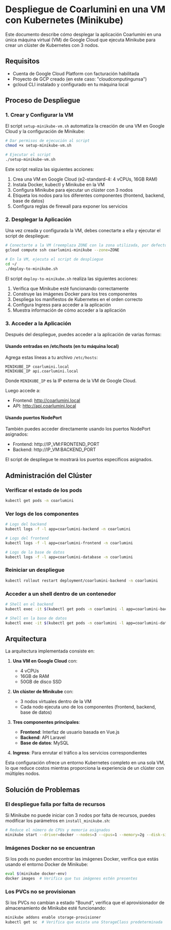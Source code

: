 # Despliegue de Coarlumini en una VM con Kubernetes (Minikube)

Este documento describe cómo desplegar la aplicación Coarlumini en una única máquina virtual (VM) de Google Cloud que ejecuta Minikube para crear un clúster de Kubernetes con 3 nodos.

## Requisitos

- Cuenta de Google Cloud Platform con facturación habilitada
- Proyecto de GCP creado (en este caso: "cloudcomputingunsa")
- gcloud CLI instalado y configurado en tu máquina local

## Proceso de Despliegue

### 1. Crear y Configurar la VM

El script `setup-minikube-vm.sh` automatiza la creación de una VM en Google Cloud y la configuración de Minikube:

```bash
# Dar permisos de ejecución al script
chmod +x setup-minikube-vm.sh

# Ejecutar el script
./setup-minikube-vm.sh
```

Este script realiza las siguientes acciones:
1. Crea una VM en Google Cloud (e2-standard-4: 4 vCPUs, 16GB RAM)
2. Instala Docker, kubectl y Minikube en la VM
3. Configura Minikube para ejecutar un clúster con 3 nodos
4. Etiqueta los nodos para los diferentes componentes (frontend, backend, base de datos)
5. Configura reglas de firewall para exponer los servicios

### 2. Desplegar la Aplicación

Una vez creada y configurada la VM, debes conectarte a ella y ejecutar el script de despliegue:

```bash
# Conectarte a la VM (reemplaza ZONE con la zona utilizada, por defecto us-central1-b)
gcloud compute ssh coarlumini-minikube --zone=ZONE

# En la VM, ejecuta el script de despliegue
cd ~/
./deploy-to-minikube.sh
```

El script `deploy-to-minikube.sh` realiza las siguientes acciones:
1. Verifica que Minikube esté funcionando correctamente
2. Construye las imágenes Docker para los tres componentes
3. Despliega los manifiestos de Kubernetes en el orden correcto
4. Configura Ingress para acceder a la aplicación
5. Muestra información de cómo acceder a la aplicación

### 3. Acceder a la Aplicación

Después del despliegue, puedes acceder a la aplicación de varias formas:

#### Usando entradas en /etc/hosts (en tu máquina local)

Agrega estas líneas a tu archivo `/etc/hosts`:

```
MINIKUBE_IP coarlumini.local
MINIKUBE_IP api.coarlumini.local
```

Donde `MINIKUBE_IP` es la IP externa de la VM de Google Cloud.

Luego accede a:
- Frontend: http://coarlumini.local
- API: http://api.coarlumini.local

#### Usando puertos NodePort

También puedes acceder directamente usando los puertos NodePort asignados:
- Frontend: http://IP_VM:FRONTEND_PORT
- Backend: http://IP_VM:BACKEND_PORT

El script de despliegue te mostrará los puertos específicos asignados.

## Administración del Clúster

### Verificar el estado de los pods

```bash
kubectl get pods -n coarlumini
```

### Ver logs de los componentes

```bash
# Logs del backend
kubectl logs -f -l app=coarlumini-backend -n coarlumini

# Logs del frontend
kubectl logs -f -l app=coarlumini-frontend -n coarlumini

# Logs de la base de datos
kubectl logs -f -l app=coarlumini-database -n coarlumini
```

### Reiniciar un despliegue

```bash
kubectl rollout restart deployment/coarlumini-backend -n coarlumini
```

### Acceder a un shell dentro de un contenedor

```bash
# Shell en el backend
kubectl exec -it $(kubectl get pods -n coarlumini -l app=coarlumini-backend -o jsonpath="{.items[0].metadata.name}") -n coarlumini -- /bin/bash

# Shell en la base de datos
kubectl exec -it $(kubectl get pods -n coarlumini -l app=coarlumini-database -o jsonpath="{.items[0].metadata.name}") -n coarlumini -- /bin/bash
```

## Arquitectura

La arquitectura implementada consiste en:

1. **Una VM en Google Cloud** con:
   - 4 vCPUs
   - 16GB de RAM
   - 50GB de disco SSD

2. **Un clúster de Minikube** con:
   - 3 nodos virtuales dentro de la VM
   - Cada nodo ejecuta uno de los componentes (frontend, backend, base de datos)

3. **Tres componentes principales**:
   - **Frontend**: Interfaz de usuario basada en Vue.js
   - **Backend**: API Laravel
   - **Base de datos**: MySQL

4. **Ingress**: Para enrutar el tráfico a los servicios correspondientes

Esta configuración ofrece un entorno Kubernetes completo en una sola VM, lo que reduce costos mientras proporciona la experiencia de un clúster con múltiples nodos.

## Solución de Problemas

### El despliegue falla por falta de recursos

Si Minikube no puede iniciar con 3 nodos por falta de recursos, puedes modificar los parámetros en `install_minikube.sh`:

```bash
# Reduce el número de CPUs y memoria asignados
minikube start --driver=docker --nodes=3 --cpus=1 --memory=2g --disk-size=10g
```

### Imágenes Docker no se encuentran

Si los pods no pueden encontrar las imágenes Docker, verifica que estás usando el entorno Docker de Minikube:

```bash
eval $(minikube docker-env)
docker images  # Verifica que tus imágenes estén presentes
```

### Los PVCs no se provisionan

Si los PVCs no cambian a estado "Bound", verifica que el aprovisionador de almacenamiento de Minikube esté funcionando:

```bash
minikube addons enable storage-provisioner
kubectl get sc  # Verifica que exista una StorageClass predeterminada
```

